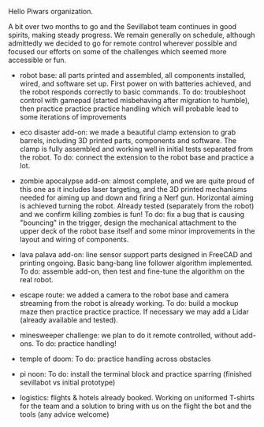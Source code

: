Hello Piwars organization.

A bit over two months to go and the Sevillabot team continues in good spirits, making steady progress. We remain generally on schedule, although admittedly we decided to go for remote control wherever possible and focused our efforts on some of the challenges which seemed more accessible or fun.

- robot base: all parts printed and assembled, all components installed, wired, and software set up. First power on with batteries achieved, and the robot responds correctly to basic commands. To do: troubleshoot control with gamepad (started misbehaving after migration to humble), then practice practice practice handling which will probable lead to some iterations of improvements

- eco disaster add-on: we made a beautiful clamp extension to grab barrels, including 3D printed parts, components and software. The clamp is fully assembled and working well in initial tests separated from the robot. To do: connect the extension to the robot base and practice a lot.  

- zombie apocalypse add-on: almost complete, and we are quite proud of this one as it includes laser targeting, and the 3D printed mechanisms needed for aiming up and down and firing a Nerf gun. Horizontal aiming is achieved turning the robot. Already tested (separately from the robot) and we confirm killing zombies is fun! To do: fix a bug that is causing "bouncing" in the trigger, design the mechanical attachment to the upper deck of the robot base itself and some minor improvements in the layout and wiring of components. 

- lava palava add-on: line sensor support parts designed in FreeCAD and printing ongoing. Basic bang-bang line follower algorithm implemented. To do: assemble add-on, then test and fine-tune the algorithm on the real robot.

- escape route: we added a camera to the robot base and camera streaming from the robot is already working. To do: build a mockup maze then practice practice practice. If necessary we may add a Lidar (already available and tested). 

- minesweeper challenge: we plan to do it remote controlled, without add-ons. To do: practice handling!

- temple of doom: To do: practice handling across obstacles

- pi noon: To do: install the terminal block and practice sparring (finished sevillabot vs initial prototype)

- logistics: flights & hotels already booked. Working on uniformed T-shirts for the team and a solution to bring with us on the flight the bot and the tools (any advice welcome)  
